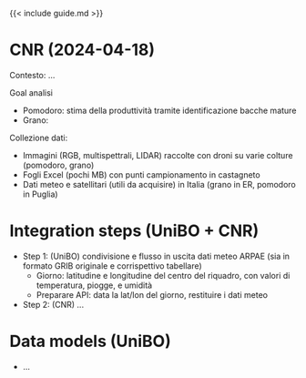{{< include guide.md >}}

# CNR (2024-04-18)

Contesto: ...

Goal analisi

- Pomodoro: stima della produttività tramite identificazione bacche mature 
- Grano:

Collezione dati:

- Immagini (RGB, multispettrali, LIDAR) raccolte con droni su varie colture (pomodoro, grano)
- Fogli Excel (pochi MB) con punti campionamento in castagneto
- Dati meteo e satellitari (utili da acquisire) in Italia (grano in ER, pomodoro in Puglia)

# Integration steps (UniBO + CNR)

- Step 1: (UniBO) condivisione e flusso in uscita dati meteo ARPAE (sia in formato GRIB originale e corrispettivo tabellare)
    - Giorno: latitudine e longitudine del centro del riquadro, con valori di temperatura, piogge, e umidità
    - Preparare API: data la lat/lon del giorno, restituire i dati meteo
- Step 2: (CNR) ...

# Data models (UniBO)

- ...